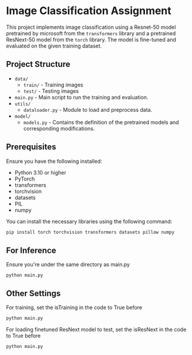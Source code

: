 # Image Classification Assignment

This project implements image classification using a Resnet-50 model pretrained by microsoft from the `transformers` library and a pretrained ResNext-50 model from the `torch` library. The model is fine-tuned and evaluated on the given training dataset.

## Project Structure

- `data/`
  - `train/` - Training images
  - `test/` - Testing images
- `main.py` - Main script to run the training and evaluation.
- `utils/`
  - `dataloader.py` - Module to load and preprocess data.
- `model/`
  - `models.py` - Contains the definition of the pretrained models and corresponding modifications.

## Prerequisites

Ensure you have the following installed:
- Python 3.10 or higher
- PyTorch
- transformers
- torchvision
- datasets
- PIL
- numpy

You can install the necessary libraries using the following command:
```bash
pip install torch torchvision transformers datasets pillow numpy
```

## For Inference
Ensure you're under the same directory as main.py
```
python main.py
```
## Other Settings
For training, set the isTraining in the code to True before
```bash
python main.py
```
For loading finetuned ResNext model to test, set the isResNext in the code to True before
```bash
python main.py
```
